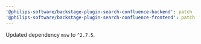 ```yaml
---
'@philips-software/backstage-plugin-search-confluence-backend': patch
'@philips-software/backstage-plugin-search-confluence-frontend': patch
---
```


Updated dependency `msw` to `^2.7.5`.
